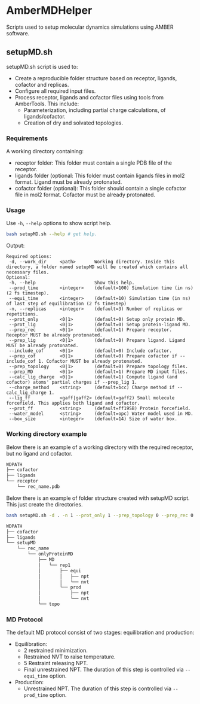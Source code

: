 # AmberMDHelper
Scripts used to setup molecular dynamics simulations using AMBER software.
## setupMD.sh
setupMD.sh script is used to:
- Create a reproducible folder structure based on receptor, ligands, cofactor and replicas.
- Configure all required input files.
- Process receptor, ligands and cofactor files using tools from AmberTools. This include:
  - Parameterization, including partial charge calculations, of ligands/cofactor.
  - Creation of dry and solvated topologies.
### Requirements
A working directory containing:
- receptor folder: This folder must contain a single PDB file of the receptor.
- ligands folder (optional: This folder must contain ligands files in mol2 format. Ligand must be already protonated.
- cofactor folder (optional): This folder should contain a single cofactor file in mol2 format. Cofactor must be already protonated.
### Usage
Use ```-h```, ```--help``` options to show script help.
```bash
bash setupMD.sh --help # get help.
```
Output:
```
Required options:
 -d, --work_dir     <path>       Working directory. Inside this directory, a folder named setupMD will be created which contains all necessary files.
Optional:
 -h, --help                      Show this help.
 --prod_time        <integer>    (default=100) Simulation time (in ns) (2 fs timestep).
 --equi_time        <integer>    (default=10) Simulation time (in ns) of last step of equilibration (2 fs timestep)
 -n, --replicas     <integer>    (default=3) Number of replicas or repetitions.
 --prot_only        <0|1>        (default=0) Setup only protein MD.
 --prot_lig         <0|1>        (default=0) Setup protein-ligand MD.
 --prep_rec         <0|1>        (default=1) Prepare receptor. Receptor MUST be already protonated.
 --prep_lig         <0|1>        (default=0) Prepare ligand. Ligand MUST be already protonated.
 --include_cof      <0|1>        (default=0) Include cofactor.
 --prep_cof         <0|1>        (default=0) Prepare cofactor if --include_cof 1. Cofactor MUST be already protonated.
 --prep_topology    <0|1>        (default=0) Prepare topology files.
 --prep_MD          <0|1>        (default=1) Prepare MD input files.
 --calc_lig_charge  <0|1>        (default=1) Compute ligand (and cofactor) atoms' partial charges if --prep_lig 1.
 --charge_method    <string>     (default=bcc) Charge method if --calc_lig_charge 1.
 --lig_ff           <gaff|gaff2> (default=gaff2) Small molecule forcefield. This applies both ligand and cofactor.
 --prot_ff          <string>     (default=ff19SB) Protein forcefield.
 --water_model      <string>     (default=opc) Water model used in MD.
 --box_size         <integer>    (default=14) Size of water box.
```
### Working directory example
Below there is an example of a working directory with the required receptor, but no ligand and cofactor.

```bash
WDPATH
├── cofactor
├── ligands
└── receptor
    └── rec_name.pdb
```

Below there is an example of folder structure created with setupMD script. This just create the directories.
```bash
bash setupMD.sh -d . -n 1 --prot_only 1 --prep_topology 0 --prep_rec 0 --prep_MD 0
```
```bash
WDPATH
├── cofactor
├── ligands
└── setupMD
    └── rec_name
        └── onlyProteinMD
            ├── MD
            │   └── rep1
            │       ├── equi
            │       │   ├── npt
            │       │   └── nvt
            │       └── prod
            │           ├── npt
            │           └── nvt
            └── topo
```
### MD Protocol
The default MD protocol consist of two stages: equilibration and production:
- Equilibration:
  - 2 restrained minimization.
  - Restrained NVT to raise temperature.
  - 5 Restraint releasing NPT.
  - Final unrestrained NPT. The duration of this step is controlled via ```--equi_time``` option.
- Production:
  - Unrestrained NPT. The duration of this step is controlled via ```--prod_time``` option.
